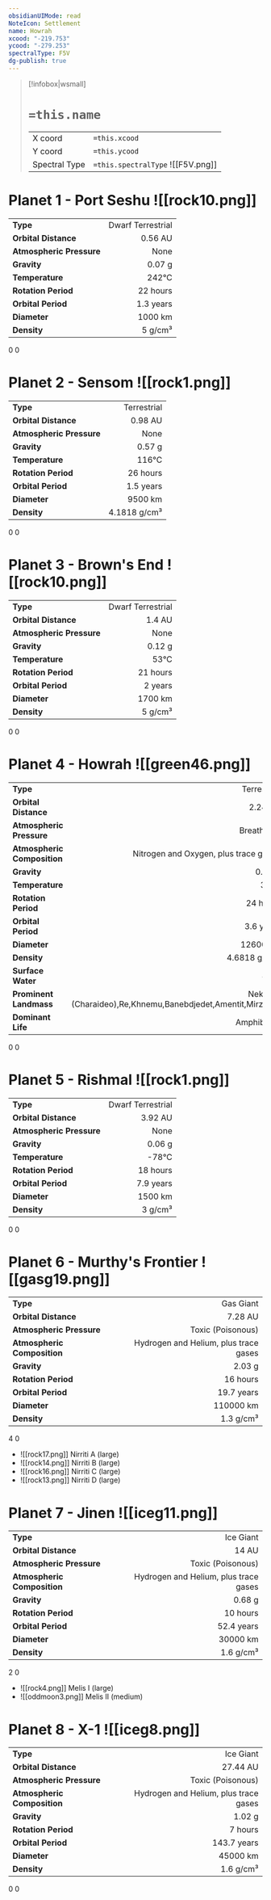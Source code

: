 ```yaml
---
obsidianUIMode: read
NoteIcon: Settlement
name: Howrah
xcood: "-219.753"
ycood: "-279.253"
spectralType: F5V
dg-publish: true
---
```

> [!infobox|wsmall]
> # `=this.name`
> | | |
> | - | - |
> | X coord | `=this.xcood` |
> | Y coord| `=this.ycood` |
> | Spectral Type | `=this.spectralType` ![[F5V.png]] |

# Planet 1 - Port Seshu ![[rock10.png]]
|                             |                           |
| --------------------------- | -------------------------:|
| **Type**                    |             Dwarf Terrestrial |
| **Orbital Distance**        |   0.56 AU |
| **Atmospheric Pressure**    |       None |
| **Gravity**                 |        0.07 g |
| **Temperature**             |    242°C |
| **Rotation Period**         |  22 hours |
| **Orbital Period** | 1.3 years |
| **Diameter**                |      1000 km | 
| **Density**                 |    5 g/cm³ |



0
0



# Planet 2 - Sensom ![[rock1.png]]
|                             |                           |
| --------------------------- | -------------------------:|
| **Type**                    |             Terrestrial |
| **Orbital Distance**        |   0.98 AU |
| **Atmospheric Pressure**    |       None |
| **Gravity**                 |        0.57 g |
| **Temperature**             |    116°C |
| **Rotation Period**         |  26 hours |
| **Orbital Period** | 1.5 years |
| **Diameter**                |      9500 km | 
| **Density**                 |    4.1818 g/cm³ |



0
0



# Planet 3 - Brown's End ![[rock10.png]]
|                             |                           |
| --------------------------- | -------------------------:|
| **Type**                    |             Dwarf Terrestrial |
| **Orbital Distance**        |   1.4 AU |
| **Atmospheric Pressure**    |       None |
| **Gravity**                 |        0.12 g |
| **Temperature**             |    53°C |
| **Rotation Period**         |  21 hours |
| **Orbital Period** | 2 years |
| **Diameter**                |      1700 km | 
| **Density**                 |    5 g/cm³ |



0
0



# Planet 4 - Howrah ![[green46.png]]
|                             |                           |
| --------------------------- | -------------------------:|
| **Type**                    |             Terrestrial |
| **Orbital Distance**        |   2.24 AU |
| **Atmospheric Pressure**    |       Breathable |
| **Atmospheric Composition** |      Nitrogen and Oxygen, plus trace gases |
| **Gravity**                 |        0.84 g |
| **Temperature**             |    34°C |
| **Rotation Period**         |  24 hours |
| **Orbital Period** | 3.6 years |
| **Diameter**                |      12600 km | 
| **Density**                 |    4.6818 g/cm³ |
| **Surface Water**           |           41% | 
| **Prominent Landmass**      |         Nekhbet (Charaideo),Re,Khnemu,Banebdjedet,Amentit,Mirzāpur | 
| **Dominant Life**           |         Amphibians |



0
0



# Planet 5 - Rishmal ![[rock1.png]]
|                             |                           |
| --------------------------- | -------------------------:|
| **Type**                    |             Dwarf Terrestrial |
| **Orbital Distance**        |   3.92 AU |
| **Atmospheric Pressure**    |       None |
| **Gravity**                 |        0.06 g |
| **Temperature**             |    -78°C |
| **Rotation Period**         |  18 hours |
| **Orbital Period** | 7.9 years |
| **Diameter**                |      1500 km | 
| **Density**                 |    3 g/cm³ |



0
0



# Planet 6 - Murthy's Frontier ![[gasg19.png]]
|                             |                           |
| --------------------------- | -------------------------:|
| **Type**                    |             Gas Giant |
| **Orbital Distance**        |   7.28 AU |
| **Atmospheric Pressure**    |       Toxic (Poisonous) |
| **Atmospheric Composition** |      Hydrogen and Helium, plus trace gases |
| **Gravity**                 |        2.03 g |
| **Rotation Period**         |  16 hours |
| **Orbital Period** | 19.7 years |
| **Diameter**                |      110000 km | 
| **Density**                 |    1.3 g/cm³ |



4
0

- ![[rock17.png]] Nirriti A (large)
- ![[rock14.png]] Nirriti B (large)
- ![[rock16.png]] Nirriti C (large)
- ![[rock13.png]] Nirriti D (large)


# Planet 7 - Jinen ![[iceg11.png]]
|                             |                           |
| --------------------------- | -------------------------:|
| **Type**                    |             Ice Giant |
| **Orbital Distance**        |   14 AU |
| **Atmospheric Pressure**    |       Toxic (Poisonous) |
| **Atmospheric Composition** |      Hydrogen and Helium, plus trace gases |
| **Gravity**                 |        0.68 g |
| **Rotation Period**         |  10 hours |
| **Orbital Period** | 52.4 years |
| **Diameter**                |      30000 km | 
| **Density**                 |    1.6 g/cm³ |



2
0

- ![[rock4.png]] Melis I (large)
- ![[oddmoon3.png]] Melis II (medium)


# Planet 8 - X-1 ![[iceg8.png]]
|                             |                           |
| --------------------------- | -------------------------:|
| **Type**                    |             Ice Giant |
| **Orbital Distance**        |   27.44 AU |
| **Atmospheric Pressure**    |       Toxic (Poisonous) |
| **Atmospheric Composition** |      Hydrogen and Helium, plus trace gases |
| **Gravity**                 |        1.02 g |
| **Rotation Period**         |  7 hours |
| **Orbital Period** | 143.7 years |
| **Diameter**                |      45000 km | 
| **Density**                 |    1.6 g/cm³ |



0
0



